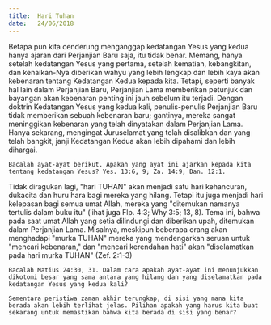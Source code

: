 ```yaml
---
title:  Hari Tuhan
date:   24/06/2018
---
```


Betapa pun kita cenderung menganggap kedatangan Yesus yang kedua hanya ajaran dari Perjanjian Baru saja, itu tidak benar. Memang, hanya setelah kedatangan Yesus yang pertama, setelah kematian, kebangkitan, dan kenaikan-Nya diberikan wahyu yang lebih lengkap dan lebih kaya akan kebenaran tentang Kedatangan Kedua kepada kita. Tetapi, seperti banyak hal lain dalam Perjanjian Baru, Perjanjian Lama memberikan petunjuk dan bayangan akan kebenaran penting ini jauh sebelum itu terjadi. Dengan doktrin Kedatangan Yesus yang kedua kali, penulis-penulis Perjanjian Baru tidak memberikan sebuah kebenaran baru; gantinya, mereka sangat meninggikan kebenaran yang telah dinyatakan dalam Perjanjian Lama. Hanya sekarang, mengingat Juruselamat yang telah disalibkan dan yang telah bangkit, janji Kedatangan Kedua akan lebih dipahami dan lebih dihargai.

`Bacalah ayat-ayat berikut. Apakah yang ayat ini ajarkan kepada kita tentang kedatangan Yesus? Yes. 13:6, 9; Za. 14:9; Dan. 12:1.`

Tidak diragukan lagi, "hari TUHAN" akan menjadi satu hari kehancuran, dukacita dan huru hara bagi mereka yang hilang. Tetapi itu juga menjadi hari kelepasan bagi semua umat Allah, mereka yang "ditemukan namanya tertulis dalam buku itu" (lihat juga Flp. 4:3; Why 3:5; 13, 8). Tema ini, bahwa pada saat umat Allah yang setia dilindungi dan diberikan upah, ditemukan dalam Perjanjian Lama. Misalnya, meskipun beberapa orang akan menghadapi "murka TUHAN" mereka yang mendengarkan seruan untuk "mencari kebenaran," dan "mencari kerendahan hati" akan "diselamatkan pada hari murka TUHAN" (Zef. 2:1-3)

`Bacalah Matius 24:30, 31. Dalam cara apakah ayat-ayat ini menunjukkan dikotomi besar yang sama antara yang hilang dan yang diselamatkan pada kedatangan Yesus yang kedua kali?`

`Sementara peristiwa zaman akhir terungkap, di sisi yang mana kita berada akan lebih terlihat jelas. Pilihan apakah yang harus kita buat sekarang untuk memastikan bahwa kita berada di sisi yang benar?`